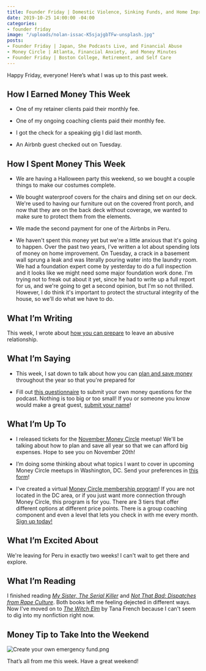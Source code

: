 ```yaml
---
title: Founder Friday | Domestic Violence, Sinking Funds, and Home Improvements
date: 2019-10-25 14:00:00 -04:00
categories:
- founder friday
image: "/uploads/nolan-issac-K5sjajgbTFw-unsplash.jpg"
posts:
- Founder Friday | Japan, She Podcasts Live, and Financial Abuse
- Money Circle | Atlanta, Financial Anxiety, and Money Minutes
- Founder Friday | Boston College, Retirement, and Self Care
---
```


Happy Friday, everyone! Here’s what I was up to this past week.

## **How I Earned Money This Week**

* One of my retainer clients paid their monthly fee.

* One of my ongoing coaching clients paid their monthly fee.

* I got the check for a speaking gig I did last month.

* An Airbnb guest checked out on Tuesday.

## **How I Spent Money This Week**

* We are having a Halloween party this weekend, so we bought a couple things to make our costumes complete.

* We bought waterproof covers for the chairs and dining set on our deck. We're used to having our furniture out on the covered front porch, and now that they are on the back deck without coverage, we wanted to make sure to protect them from the elements.

* We made the second payment for one of the Airbnbs in Peru.

* We haven't spent this money yet but we're a little anxious that it's going to happen. Over the past two years, I've written a lot about spending lots of money on home improvement. On Tuesday, a crack in a basement wall sprung a leak and was literally pouring water into the laundry room. We had a foundation expert come by yesterday to do a full inspection and it looks like we might need some major foundation work done. I'm trying not to freak out about it yet, since he had to write up a full report for us, and we're going to get a second opinion, but I'm so not thrilled. However, I do think it's important to protect the structural integrity of the house, so we'll do what we have to do.

## **What I’m Writing**

This week, I wrote about [how you can prepare](https://www.maggiegermano.com/blog/how-to-prepare-to-leave-an-abusive-relationship/) to leave an abusive relationship.

## **What I’m Saying**

* This week, I sat down to talk about how you can [plan and save money](https://www.maggiegermano.com/podcast/saving-all-year-for-big-expenses/) throughout the year so that you're prepared for 

* Fill out [this questionnaire](https://docs.google.com/forms/d/e/1FAIpQLSf75z5itnYO-XOLStoqY5FXwuf8YI37ye5OD21Wv7tBGAqIVQ/viewform) to submit your own money questions for the podcast. Nothing is too big or too small! If you or someone you know would make a great guest, [submit your name](https://docs.google.com/forms/d/e/1FAIpQLScz6LcFar3rRZ64vdkdq--A51Ei7pwzL4e8C514tjaeokSMhA/viewform?usp=sf_link)!

## **What I’m Up To**

* I released tickets for the [November Money Circle](https://www.eventbrite.com/e/saving-all-year-for-big-expenses-tickets-77401711603) meetup! We'll be talking about how to plan and save all year so that we can afford big expenses. Hope to see you on November 20th!

* I’m doing some thinking about what topics I want to cover in upcoming Money Circle meetups in Washington, DC. Send your preferences in [this form](https://docs.google.com/forms/d/e/1FAIpQLSd9h1xvbIg9UctjkOCfY7hWgAz5O1lOn07xX6ztEyiE3r96Uw/viewform?usp=sf_link)!

* I’ve created a virtual [Money Circle membership program](https://maggiegermano.podia.com/inner-circle)! If you are not located in the DC area, or if you just want more connection through Money Circle, this program is for you. There are 3 tiers that offer different options at different price points. There is a group coaching component and even a level that lets you check in with me every month. [Sign up today!](https://maggiegermano.podia.com/inner-circle)

## **What I’m Excited About**

We're leaving for Peru in exactly two weeks! I can't wait to get there and explore.

## **What I’m Reading**

I finished reading *[My Sister, The Serial Killer](https://www.goodreads.com/book/show/38819868-my-sister-the-serial-killer?ac=1&from_search=true)* and *[Not That Bad: Dispatches from Rape Culture](https://www.goodreads.com/book/show/35068524-not-that-bad?from_search=true)*. Both books left me feeling dejected in different ways. Now I've moved on to *[The Witch Elm](https://www.goodreads.com/book/show/46007673-the-witch-elm)* by Tana French because I can't seem to dig into my nonfiction right now.

## **Money Tip to Take Into the Weekend**

![Create your own emergency fund.png](/uploads/Create%20your%20own%20emergency%20fund.png)

That’s all from me this week. Have a great weekend!